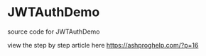 # JWTAuthDemo
source code for JWTAuthDemo

view the step by step article here https://ashproghelp.com/?p=16

